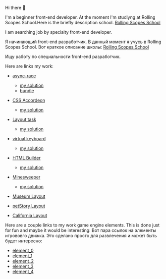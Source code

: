 Hi there 👋

I'm a beginner front-end developer. At the moment I'm studiyng at Rolling Scopes School.Here is the briefly description school.
[Rolling Scopes School](https://github.com/warp5t/tasks) 

I am searching job by specialty front-end developer.

 Я начинающий front-end разработчик. В данный момент я учусь в Rolling Scopes School. Вот краткое описание школы:
[Rolling Scopes School](https://github.com/warp5t/tasks) 
 
 Ищу работу по специальности front-end разработчик.


 Here are links my work:
- [async-race](https://github.com/rolling-scopes-school/tasks/blob/master/tasks/async-race.md)
    - [my solution](https://github.com/warp5t/async-race)
    - [bundle](https://github.com/warp5t/async-race-bundle)

- [CSS Accordeon](https://github.com/DrDiman/CSS-Bayan-task)
    - [my solution](https://warp5t.github.io/cssBayan/cssBayan/index.html)

- [Layout task](https://github.com/rolling-scopes-school/tasks/blob/master/tasks/shelter/shelter.md)
    - [my solution](https://rolling-scopes-school.github.io/warp5t-JSFE2023Q1/shelter/)

- [virtual keyboard](https://github.com/rolling-scopes-school/tasks/blob/master/tasks/virtual-keyboard/virtual-keyboard-en.md)
    - [my solution](https://github.com/warp5t/virtual-keyboard/pull/1)

- [HTML Builder](https://github.com/rolling-scopes-school/tasks/tree/master/stage1/modules/html-builder)
    - [my solution](https://github.com/warp5t/HTML-builder)

- [Minesweeper](https://github.com/rolling-scopes-school/tasks/blob/master/tasks/minesweeper/README.md)
    - [my solution](https://rolling-scopes-school.github.io/warp5t-JSFE2023Q1/minesweeper/)

- [Museum Layout](https://warp5t.github.io/museum.github.io/)

- [petStory Layout](https://warp5t.github.io/warp5t.petStory.github.io/)

- [California Layout](https://warp5t.github.io/california.github.io/)

 Here are a couple links to my work game engine elements. This is done just for fun and maybe it would be interesting:
 Вот пара ссылок на элементы игрововго движка. Это сделано просто для развлечения и может быть будет интересно:

- [element_0](https://warp5t.github.io/warp5t.element_engine_2.github.io/)
- [element_1](https://warp5t.github.io/warp5t.element_engine_1.github.io/)
- [element_2](https://warp5t.github.io/warp5t.element_engine_3.github.io/)
- [element_3](https://warp5t.github.io/warp5t.element_engine_4.github.io/)
- [element_4](https://warp5t.github.io/warp5t.element_engine_5.github.io/)
